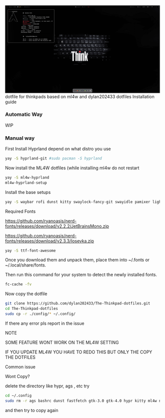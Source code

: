 ![Alt Text](hyprland.png)
dotfile for thinkpads based on ml4w and dylan202433 dotfiles
Installation guide 
### Automatic Way
WIP
### Manual way
First Install Hyprland depend on what distro you use
```zsh
yay -S hyprland-git #sudo pacman -S hyprland
```
Now install the ML4W dotfiles (while installing ml4w do not restart
```zsh
yay -S ml4w-hyprland
ml4w-hyprland-setup
```
Install the base setups
```zsh
yay -S waybar rofi dunst kitty swaylock-fancy-git swayidle pamixer light brillo cmake meson cpio pkg-config waypaper hyprpolkitagent && sudo pacman -S python python-pip waybar cliphist swww power-profiles-daemon
```
Required Fonts

https://github.com/ryanoasis/nerd-fonts/releases/download/v2.2.2/JetBrainsMono.zip

https://github.com/ryanoasis/nerd-fonts/releases/download/v2.3.3/Iosevka.zip
```zsh
yay -S ttf-font-awesome
```
Once you download them and unpack them, place them into ~/.fonts or ~/.local/share/fonts.

Then run this command for your system to detect the newly installed fonts.
```zsh
fc-cache -fv
```
Now copy the dotfile
```zsh
git clone https://github.com/dylan202433/The-Thinkpad-dotfiles.git
cd The-Thinkpad-dotfiles
sudo cp -r ./config/* ~/.config/
```
If there any error pls report in the issue

NOTE

SOME FEATURE WONT WORK ON THE ML4W SETTING

IF YOU UPDATE ML4W YOU HAVE TO REDO THIS BUT ONLY THE COPY THE DOTFILES 

Common issue

Wont Copy?

delete the directory like hypr, ags , etc 
try 
```zsh
cd ~/.config 
sudo rm -r ags bashrc dunst fastfetch gtk-3.0 gtk-4.0 hypr kitty ml4w nvim nwg-dock-hyprland ohmyposh qt6ct rofi wal waybar waypaper wlogout xsettingsd zshrc
```
and then try to copy again
